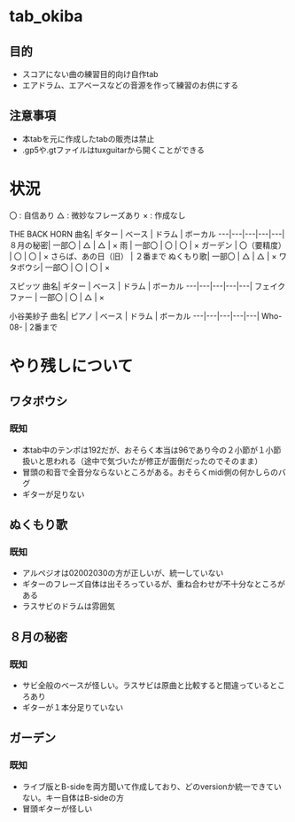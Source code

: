 # tab_okiba
## 目的
- スコアにない曲の練習目的向け自作tab
- エアドラム、エアベースなどの音源を作って練習のお供にする

## 注意事項
- 本tabを元に作成したtabの販売は禁止
- .gp5や.gtファイルはtuxguitarから開くことができる

# 状況
〇  : 自信あり
△  : 微妙なフレーズあり
×  : 作成なし

THE BACK HORN
曲名| ギター | ベース | ドラム | ボーカル
---|---|---|---|---|
８月の秘密| 一部〇 | △ | △ | ×
雨        | 一部〇 | 〇 | 〇 | ×
ガーデン | 〇（要精度） | 〇 | 〇 | ×
さらば、あの日（旧） | ２番まで
ぬくもり歌| 一部〇 | △ | △ | ×
ワタボウシ| 一部〇 | 〇 | 〇 | ×


スピッツ
曲名| ギター | ベース | ドラム | ボーカル
---|---|---|---|---|
フェイクファー | 一部〇 | 〇 | △ | ×

小谷美紗子
曲名| ピアノ | ベース | ドラム | ボーカル
---|---|---|---|---|
Who-08- | 2番まで 



# やり残しについて
## ワタボウシ
### 既知
- 本tab中のテンポは192だが、おそらく本当は96であり今の２小節が１小節扱いと思われる（途中で気づいたが修正が面倒だったのでそのまま）
- 冒頭の和音で全音分ならないところがある。おそらくmidi側の何かしらのバグ
- ギターが足りない

## ぬくもり歌
### 既知
- アルペジオは02002030の方が正しいが、統一していない
- ギターのフレーズ自体は出そろっているが、重ね合わせが不十分なところがある
- ラスサビのドラムは雰囲気

## ８月の秘密
### 既知
- サビ全般のベースが怪しい。ラスサビは原曲と比較すると間違っているところあり
- ギターが１本分足りていない

## ガーデン
### 既知
- ライブ版とB-sideを両方聞いて作成しており、どのversionか統一できていない。キー自体はB-sideの方
- 冒頭ギターが怪しい


